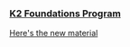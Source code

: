 ### [K2 Foundations Program](http://www.k2datascience.com/)

[Here's the new material](https://github.com/k2datascience/ds-foundations/wiki)
